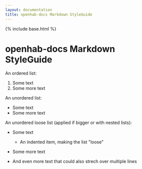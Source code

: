 ```yaml
---
layout: documentation
title: openhab-docs Markdown StyleGuide
---
```


{% include base.html %}

# openhab-docs Markdown StyleGuide

An ordered list:

1. Some text
2. Some more text

An unordered list:

- Some text
- Some more text

An unordered loose list (applied if bigger or with nested lists):

-   Some text
    - An indented item, making the list "loose"

-   Some more text

-   And even more text that could also strech over multiple lines
